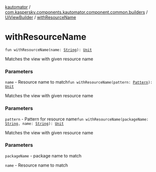 [kautomator](../../index.md) / [com.kaspersky.components.kautomator.component.common.builders](../index.md) / [UiViewBuilder](index.md) / [withResourceName](./with-resource-name.md)

# withResourceName

`fun withResourceName(name: `[`String`](https://kotlinlang.org/api/latest/jvm/stdlib/kotlin/-string/index.html)`): `[`Unit`](https://kotlinlang.org/api/latest/jvm/stdlib/kotlin/-unit/index.html)

Matches the view with given resource name

### Parameters

`name` - Resource name to match`fun withResourceName(pattern: `[`Pattern`](https://developer.android.com/reference/java/util/regex/Pattern.html)`): `[`Unit`](https://kotlinlang.org/api/latest/jvm/stdlib/kotlin/-unit/index.html)

Matches the view with given resource name

### Parameters

`pattern` - Pattern for resource name`fun withResourceName(packageName: `[`String`](https://kotlinlang.org/api/latest/jvm/stdlib/kotlin/-string/index.html)`, name: `[`String`](https://kotlinlang.org/api/latest/jvm/stdlib/kotlin/-string/index.html)`): `[`Unit`](https://kotlinlang.org/api/latest/jvm/stdlib/kotlin/-unit/index.html)

Matches the view with given resource name

### Parameters

`packageName` - package name to match

`name` - Resource name to match